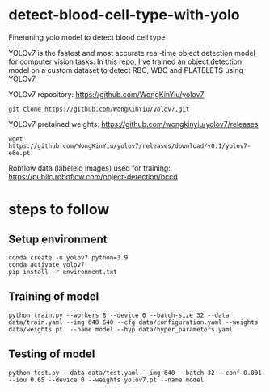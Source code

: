 # detect-blood-cell-type-with-yolo
Finetuning yolo model to detect blood cell type

YOLOv7 is the fastest and most accurate real-time object detection model for computer vision tasks. In this repo, I've trained an object detection model on a custom dataset to detect RBC, WBC and PLATELETS using YOLOv7.

YOLOv7 repository: https://github.com/WongKinYiu/yolov7
```
git clone https://github.com/WongKinYiu/yolov7.git
```

YOLOv7 pretained weights: https://github.com/wongkinyiu/yolov7/releases  
```
wget https://github.com/WongKinYiu/yolov7/releases/download/v0.1/yolov7-e6e.pt
```

Robflow data (labeleld images) used for training: https://public.roboflow.com/object-detection/bccd 

# steps to follow

## Setup environment 

```
conda create -n yolov7 python=3.9
conda activate yolov7
pip install -r environment.txt
```

## Training of model 

```
python train.py --workers 8 --device 0 --batch-size 32 --data data/train.yaml --img 640 640 --cfg data/configuration.yaml --weights data/weights.pt  --name model --hyp data/hyper_parameters.yaml
```

## Testing of model 

```
python test.py --data data/test.yaml --img 640 --batch 32 --conf 0.001 --iou 0.65 --device 0 --weights yolov7.pt --name model
```
